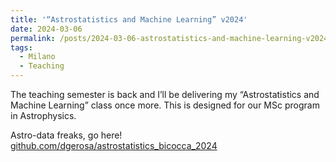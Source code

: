 ```yaml
---
title: '“Astrostatistics and Machine Learning” v2024'
date: 2024-03-06
permalink: /posts/2024-03-06-astrostatistics-and-machine-learning-v2024
tags:
  - Milano
  - Teaching
---
```


The teaching semester is back and I’ll be delivering my “Astrostatistics and Machine Learning” class once more. This is designed for our MSc program in Astrophysics.

Astro-data freaks, go here! [github.com/dgerosa/astrostatistics_bicocca_2024](<https://github.com/dgerosa/astrostatistics_bicocca_2024>)

